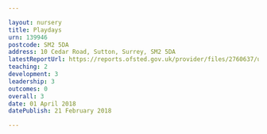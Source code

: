 ```yaml
---

layout: nursery
title: Playdays
urn: 139946
postcode: SM2 5DA
address: 10 Cedar Road, Sutton, Surrey, SM2 5DA
latestReportUrl: https://reports.ofsted.gov.uk/provider/files/2760637/urn/139946.pdf
teaching: 2
development: 3
leadership: 3
outcomes: 0
overall: 3
date: 01 April 2018 
datePublish: 21 February 2018

---
```

